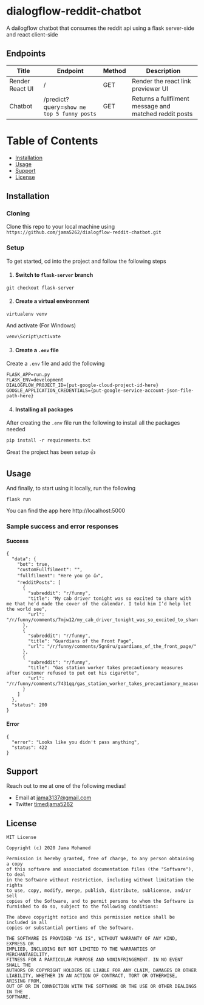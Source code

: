 # dialogflow-reddit-chatbot
A dailogflow chatbot that consumes the reddit api using a flask server-side and react client-side

## Endpoints
| Title | Endpoint | Method | Description |
| ------------- | ------------- | ------------- | ------------- |
| Render React UI  | /  | GET  | Render the react link previewer UI  |
| Chatbot  | /predict?query=`show me top 5 funny posts`  | GET  | Returns a fullfilment message and matched reddit posts  |

# Table of Contents
- [Installation](#installation)
- [Usage](#usage)
- [Support](#support)
- [License](#license)

## Installation

### Cloning
Clone this repo to your local machine using `https://github.com/jama5262/dialogflow-reddit-chatbot.git`

### Setup
To get started, cd into the project and follow the following steps
1. #### Switch to `flask-server` branch
```
git checkout flask-server
```

2. #### Create a virtual environment

```
virtualenv venv
```

And activate (For Windows)

```
venv\Script\activate
```

3. #### Create a `.env` file
Create a `.env` file and add the following
```
FLASK_APP=run.py
FLASK_ENV=development
DIALOGFLOW_PROJECT_ID={put-google-cloud-project-id-here}
GOOGLE_APPLICATION_CREDENTIALS={put-google-service-account-json-file-path-here}
```

4. #### Installing all packages
After creating the `.env` file run the following to install all the packages needed
```
pip install -r requirements.txt
```
Great the project has been setup 👍

## Usage

And finally, to start using it locally, run the following
```
flask run
```

You can find the app here http://localhost:5000

### Sample success and error responses
#### Success
```
{
  "data": {
    "bot": true,
    "customFullfilment": "",
    "fullfilment": "Here you go 👍",
    "redditPosts": [
      {
        "subreddit": "r/funny",
        "title": "My cab driver tonight was so excited to share with me that he’d made the cover of the calendar. I told him I’d help let the world see",
        "url": "/r/funny/comments/7mjw12/my_cab_driver_tonight_was_so_excited_to_share/"
      },
      {
        "subreddit": "r/funny",
        "title": "Guardians of the Front Page",
        "url": "/r/funny/comments/5gn8ru/guardians_of_the_front_page/"
      },
      {
        "subreddit": "r/funny",
        "title": "Gas station worker takes precautionary measures after customer refused to put out his cigarette",
        "url": "/r/funny/comments/7431qq/gas_station_worker_takes_precautionary_measures/"
      }
    ]
  },
  "status": 200
}
```
#### Error
```
{
  "error": "Looks like you didn't pass anything",
  "status": 422
}
```

## Support

Reach out to me at one of the following medias!

- Email at jama3137@gmail.com
- Twitter [timedjama5262](https://twitter.com/timedjama5262)

## License

```
MIT License

Copyright (c) 2020 Jama Mohamed

Permission is hereby granted, free of charge, to any person obtaining a copy
of this software and associated documentation files (the "Software"), to deal
in the Software without restriction, including without limitation the rights
to use, copy, modify, merge, publish, distribute, sublicense, and/or sell
copies of the Software, and to permit persons to whom the Software is
furnished to do so, subject to the following conditions:

The above copyright notice and this permission notice shall be included in all
copies or substantial portions of the Software.

THE SOFTWARE IS PROVIDED "AS IS", WITHOUT WARRANTY OF ANY KIND, EXPRESS OR
IMPLIED, INCLUDING BUT NOT LIMITED TO THE WARRANTIES OF MERCHANTABILITY,
FITNESS FOR A PARTICULAR PURPOSE AND NONINFRINGEMENT. IN NO EVENT SHALL THE
AUTHORS OR COPYRIGHT HOLDERS BE LIABLE FOR ANY CLAIM, DAMAGES OR OTHER
LIABILITY, WHETHER IN AN ACTION OF CONTRACT, TORT OR OTHERWISE, ARISING FROM,
OUT OF OR IN CONNECTION WITH THE SOFTWARE OR THE USE OR OTHER DEALINGS IN THE
SOFTWARE.
```

